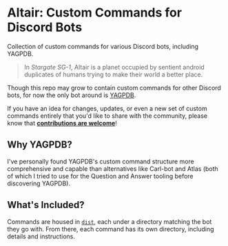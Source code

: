 # Altair: Custom Commands for Discord Bots

Collection of custom commands for various Discord bots, including YAGPDB.

> In _Stargate SG-1_, Altair is a planet occupied by sentient android duplicates of humans trying to make their world a better place.

Though this repo may grow to contain custom commands for other Discord bots, for now the only bot around is [YAGPDB](https://yagpdb.xyz).

If you have an idea for changes, updates, or even a new set of custom commands entirely that you'd like to share with the community, please know that **[contributions are welcome](/contribute)**!

## Why YAGPDB?

I've personally found YAGPDB's custom command structure more comprehensive and capable than alternatives like Carl-bot and Atlas (both of which I tried to use for the Question and Answer tooling before discovering YAGPDB).

## What's Included?

Commands are housed in [`dist`](/dist), each under a directory matching the bot they go with. From there, each command has its own directory, including details and instructions.
